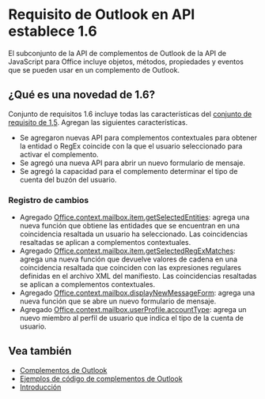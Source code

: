 # <a name="outlook-add-in-api-requirement-set-16"></a>Requisito de Outlook en API establece 1.6

El subconjunto de la API de complementos de Outlook de la API de JavaScript para Office incluye objetos, métodos, propiedades y eventos que se pueden usar en un complemento de Outlook.

## <a name="whats-new-in-16"></a>¿Qué es una novedad de 1.6?

Conjunto de requisitos 1.6 incluye todas las características del [conjunto de requisito de 1,5](../requirement-set-1.5/outlook-requirement-set-1.5.md). Agregan las siguientes características.

- Se agregaron nuevas API para complementos contextuales para obtener la entidad o RegEx coincide con la que el usuario seleccionado para activar el complemento.
- Se agregó una nueva API para abrir un nuevo formulario de mensaje.
- Se agregó la capacidad para el complemento determinar el tipo de cuenta del buzón del usuario.

### <a name="change-log"></a>Registro de cambios

- Agregado [Office.context.mailbox.item.getSelectedEntities](office.context.mailbox.item.md#getselectedentities--entitiesjavascriptapioutlook16officeentities): agrega una nueva función que obtiene las entidades que se encuentran en una coincidencia resaltada un usuario ha seleccionado. Las coincidencias resaltadas se aplican a complementos contextuales.
- Agregado [Office.context.mailbox.item.getSelectedRegExMatches](office.context.mailbox.item.md#getselectedregexmatches--object): agrega una nueva función que devuelve valores de cadena en una coincidencia resaltada que coinciden con las expresiones regulares definidas en el archivo XML del manifiesto. Las coincidencias resaltadas se aplican a complementos contextuales.
- Agregado [Office.context.mailbox.displayNewMessageForm](office.context.mailbox.md#displaynewmessageformparameters): agrega una nueva función que se abre un nuevo formulario de mensaje.
- Agregado [Office.context.mailbox.userProfile.accountType](office.context.mailbox.userprofile.md#accounttype-string): agrega un nuevo miembro al perfil de usuario que indica el tipo de la cuenta de usuario.

## <a name="see-also"></a>Vea también

- [Complementos de Outlook](https://docs.microsoft.com/outlook/add-ins/)
- [Ejemplos de código de complementos de Outlook](https://developer.microsoft.com/outlook/gallery/?filterBy=Outlook,Samples,Add-ins)
- [Introducción](https://docs.microsoft.com/outlook/add-ins/quick-start)
